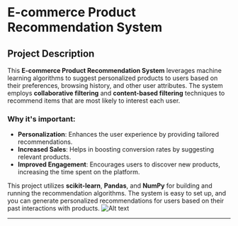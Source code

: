 # E-commerce Product Recommendation System

## Project Description

This **E-commerce Product Recommendation System** leverages machine learning algorithms to suggest personalized products to users based on their preferences, browsing history, and other user attributes. The system employs **collaborative filtering** and **content-based filtering** techniques to recommend items that are most likely to interest each user.

### Why it's important:
- **Personalization**: Enhances the user experience by providing tailored recommendations.
- **Increased Sales**: Helps in boosting conversion rates by suggesting relevant products.
- **Improved Engagement**: Encourages users to discover new products, increasing the time spent on the platform.

This project utilizes **scikit-learn**, **Pandas**, and **NumPy** for building and running the recommendation algorithms. The system is easy to set up, and you can generate personalized recommendations for users based on their past interactions with products.
![Alt text](https://th.bing.com/th/id/OIP.Vpj9xJsLHqnfI7o9K5eBNwHaFj?w=226&h=180&c=7&r=0&o=5&dpr=1.3&pid=1.7)

---


